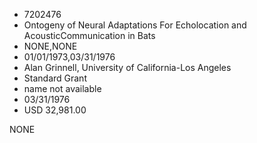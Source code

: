 * 7202476
* Ontogeny of Neural Adaptations For Echolocation and AcousticCommunication in Bats
* NONE,NONE
* 01/01/1973,03/31/1976
* Alan Grinnell, University of California-Los Angeles
* Standard Grant
*   name not available
* 03/31/1976
* USD 32,981.00

NONE